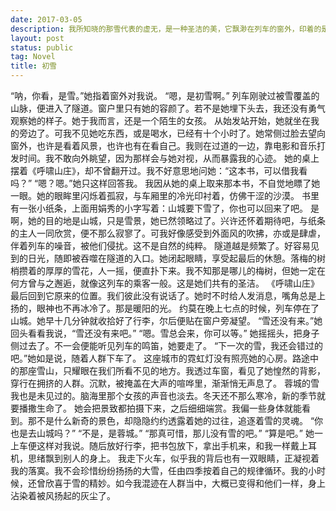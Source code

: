 ```yaml
---
date: 2017-03-05
description: 我所知晓的那雪代表的虚无，是一种圣洁的美，它飘渺在列车的窗外，印着的是她可爱的眼睑
layout: post
status: public
tag: Novel
title: 初雪
---
```


“呐，你看，是雪。”她指着窗外对我说。
“嗯，是初雪啊。”
列车刚驶过被雪覆盖的山脉，便进入了隧道。窗户里只有她的容颜了。若不是她埋下头去，我还没有勇气观察她的样子。她于我而言，还是一个陌生的女孩。
从始发站开始，她就坐在我的旁边了。可我不见她吃东西，或是喝水，已经有十个小时了。她常侧过脸去望向窗外，也许是看着风景，也许也有在看自己。我则在过道的一边，靠电影和音乐打发时间。我不敢向外眺望，因为那样会与她对视，从而暴露我的心迹。
她的桌上摆着《呼啸山庄》，却不曾翻开过。我不好意思地问她：“这本书，可以借我看吗？”
“嗯？嗯。”她只这样回答我。
我因从她的桌上取来那本书，不自觉地瞟了她一眼。她的眼眸里闪烁着孤寂，与车厢里的冷光印衬着，仿佛干涩的沙漠。
书里有一张小纸条，上面用娟秀的小字写着：山城要下雪了，你也可以回来了吧。
是啊，她的目的地是山城，只是雪景，她已然领略过了。兴许还怀着期待吧，与纸条的主人一同欣赏，便不那么寂寥了。可我好像感受到外面风的吹拂，亦或是肆虐，伴着列车的噪音，被他们侵扰。这不是自然的纯粹。
隧道越是频繁了。好容易见到的日光，随即被吞噬在隧道的入口。她闭起眼睛，享受起最后的休憩。落梅的树梢攒着的厚厚的雪花，人一摇，便直扑下来。我不知那是哪儿的梅树，但她一定在何方曾与之邂逅，就像这列车的乘客一般。这是她们共有的圣洁。
《呼啸山庄》最后回到它原来的位置。我们彼此没有说话了。她时不时给人发消息，嘴角总是上扬的，眼神也不再冰冷了。那是暖阳的光。
约莫在晚上七点的时候，列车停在了山城。她早十几分钟就收拾好了行李，尔后便贴在窗户旁凝望。
“雪还没有来。”她回头看看我说，“雪还没有来吧。”
“嗯。雪总会来，你可以等。”
她摇摇头，把身子侧过去了。不一会便能听见列车的鸣笛，她要走了。
“下一次的雪，我还会错过的吧。”她如是说，随着人群下车了。
这座城市的霓虹灯没有照亮她的心房。路途中的那座雪山，只耀眼在我们所看不见的地方。我透过车窗，看见了她惶然的背影，穿行在拥挤的人群。沉默，被掩盖在大声的喧哗里，渐渐悄无声息了。
蓉城的雪我也是未见过的。脑海里那个女孩的声音也淡去。冬天还不那么寒冷，新的季节就要播撒生命了。
她会把景致都拍摄下来，之后细细端赏。我偏一些身体就能看到。那不是什么新奇的景色，却隐隐约约透露着她的过往，追逐着雪的灵魂。
“你也是去山城吗？”
“不是，是蓉城。”
“那真可惜，那儿没有雪的吧。”
“算是吧。”
她一上车便这样对我说。随后放好行李，把书包放下，拿出手机来，和我一样戴上耳机，思绪飘到别人的身上。
我走下火车，似乎我的背后也有一双眼睛，正凝视着我的落寞。我不会珍惜纷纷扬扬的大雪，任由四季按着自己的规律循环。我的小时候，还曾欣喜于雪的精妙。如今我混迹在人群当中，大概已变得和他们一样，身上沾染着被风扬起的灰尘了。
